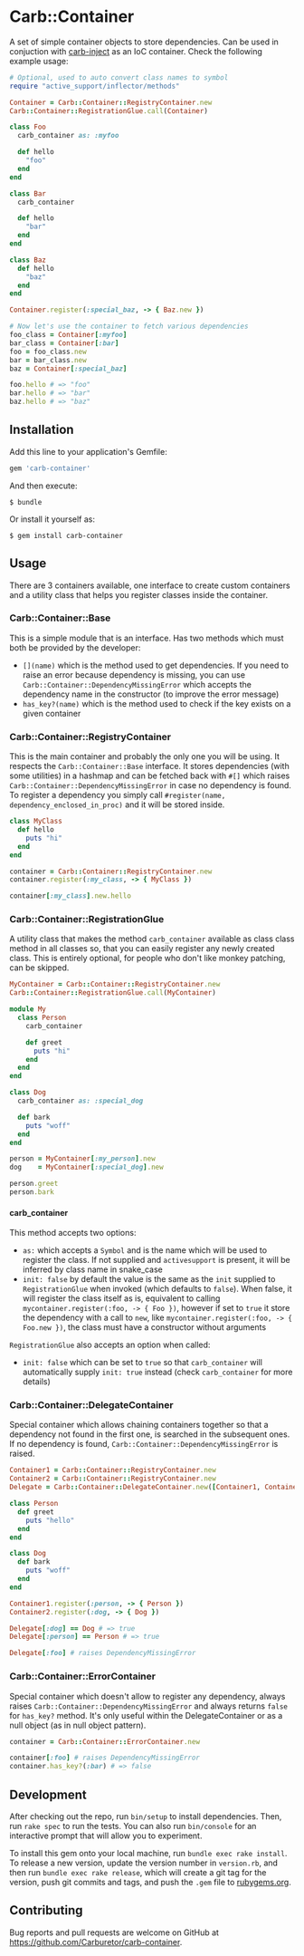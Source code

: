 # Carb::Container

A set of simple container objects to store dependencies. Can be used in
conjuction with [carb-inject](https://github.com/Carburetor/carb-inject) as
an IoC container.
Check the following example usage:

```ruby
# Optional, used to auto convert class names to symbol
require "active_support/inflector/methods"

Container = Carb::Container::RegistryContainer.new
Carb::Container::RegistrationGlue.call(Container)

class Foo
  carb_container as: :myfoo

  def hello
    "foo"
  end
end

class Bar
  carb_container

  def hello
    "bar"
  end
end

class Baz
  def hello
    "baz"
  end
end

Container.register(:special_baz, -> { Baz.new })

# Now let's use the container to fetch various dependencies
foo_class = Container[:myfoo]
bar_class = Container[:bar]
foo = foo_class.new
bar = bar_class.new
baz = Container[:special_baz]

foo.hello # => "foo"
bar.hello # => "bar"
baz.hello # => "baz"
```

## Installation

Add this line to your application's Gemfile:

```ruby
gem 'carb-container'
```

And then execute:

    $ bundle

Or install it yourself as:

    $ gem install carb-container

## Usage

There are 3 containers available, one interface to create custom containers and
a utility class that helps you register classes inside the container.

### Carb::Container::Base

This is a simple module that is an interface. Has two methods which must both
be provided by the developer:

- `[](name)` which is the method used to get dependencies. If you need to raise
  an error because dependency is missing, you can use
  `Carb::Container::DependencyMissingError` which accepts the dependency name
  in the constructor (to improve the error message)
- `has_key?(name)` which is the method used to check if the key exists on a
  given container

### Carb::Container::RegistryContainer

This is the main container and probably the only one you will be using. It
respects the `Carb::Container::Base` interface.
It stores dependencies (with some utilities) in a hashmap and can be fetched
back with `#[]` which raises `Carb::Container::DependencyMissingError` in
case no dependency is found. To register a dependency you simply call
`#register(name, dependency_enclosed_in_proc)` and it will be stored inside.

```ruby
class MyClass
  def hello
    puts "hi"
  end
end

container = Carb::Container::RegistryContainer.new
container.register(:my_class, -> { MyClass })

container[:my_class].new.hello
```

### Carb::Container::RegistrationGlue

A utility class that makes the method `carb_container` available as class 
class method in all classes so, that you can easily register any newly
created class. This is entirely optional, for people who don't like monkey
patching, can be skipped.

```ruby
MyContainer = Carb::Container::RegistryContainer.new
Carb::Container::RegistrationGlue.call(MyContainer)

module My
  class Person
    carb_container

    def greet
      puts "hi"
    end
  end
end

class Dog
  carb_container as: :special_dog

  def bark
    puts "woff"
  end
end

person = MyContainer[:my_person].new
dog    = MyContainer[:special_dog].new

person.greet
person.bark
```

#### carb_container

This method accepts two options:

- `as:` which accepts a `Symbol` and is the name which will be used to
  register the class. If not supplied and `activesupport` is present, it will
  be inferred by class name in snake_case
- `init: false` by default the value is the same as the `init`
  supplied to `RegistrationGlue` when invoked (which defaults to `false`).
  When false, it will register the class itself as is, equivalent to calling
  `mycontainer.register(:foo, -> { Foo })`, however if set to `true` it
  store the dependency with a call to `new`, like
  `mycontainer.register(:foo, -> { Foo.new })`, the class must have a
  constructor without arguments

`RegistrationGlue` also accepts an option when called:

- `init: false` which can be set to `true` so that `carb_container` will
  automatically supply `init: true` instead (check `carb_container` for
  more details)

### Carb::Container::DelegateContainer

Special container which allows chaining containers together so that a
dependency not found in the first one, is searched in the subsequent ones. If
no dependency is found, `Carb::Container::DependencyMissingError` is raised.

```ruby
Container1 = Carb::Container::RegistryContainer.new
Container2 = Carb::Container::RegistryContainer.new
Delegate = Carb::Container::DelegateContainer.new([Container1, Container2])

class Person
  def greet
    puts "hello"
  end
end

class Dog
  def bark
    puts "woff"
  end
end

Container1.register(:person, -> { Person })
Container2.register(:dog, -> { Dog })

Delegate[:dog] == Dog # => true
Delegate[:person] == Person # => true

Delegate[:foo] # raises DependencyMissingError
```

### Carb::Container::ErrorContainer

Special container which doesn't allow to register any dependency, always
raises `Carb::Container::DependencyMissingError` and always returns `false`
for `has_key?` method. It's only useful within the DelegateContainer or as a
null object (as in null object pattern).

```ruby
container = Carb::Container::ErrorContainer.new

container[:foo] # raises DependencyMissingError
container.has_key?(:bar) # => false
```

## Development

After checking out the repo, run `bin/setup` to install dependencies. Then, run `rake spec` to run the tests. You can also run `bin/console` for an interactive prompt that will allow you to experiment.

To install this gem onto your local machine, run `bundle exec rake install`. To release a new version, update the version number in `version.rb`, and then run `bundle exec rake release`, which will create a git tag for the version, push git commits and tags, and push the `.gem` file to [rubygems.org](https://rubygems.org).

## Contributing

Bug reports and pull requests are welcome on GitHub at https://github.com/Carburetor/carb-container.


